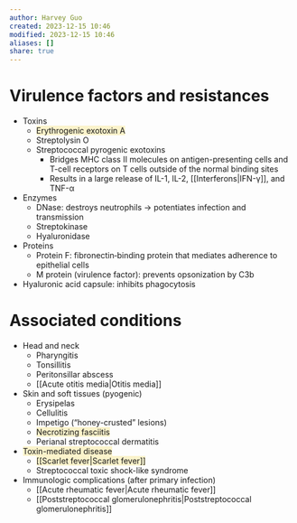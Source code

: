 ```yaml
---
author: Harvey Guo
created: 2023-12-15 10:46
modified: 2023-12-15 10:46
aliases: []
share: true
---
```

# Virulence factors and resistances
- Toxins
	- <span style="background:rgba(240, 200, 0, 0.2)">Erythrogenic exotoxin A</span>
	- Streptolysin O
	- Streptococcal pyrogenic exotoxins
		- Bridges MHC class II molecules on antigen-presenting cells and T-cell receptors on T cells outside of the normal binding sites
		- Results in a large release of IL-1, IL-2, [[Interferons|IFN-γ]], and TNF-α
- Enzymes
	- DNase: destroys neutrophils → potentiates infection and transmission
	- Streptokinase
	- Hyaluronidase
- Proteins
	- Protein F: fibronectin‑binding protein that mediates adherence to epithelial cells
	- M protein (virulence factor): prevents opsonization by C3b
- Hyaluronic acid capsule: inhibits phagocytosis
# Associated conditions
- Head and neck
	- Pharyngitis
	- Tonsillitis
	- Peritonsillar abscess
	- [[Acute otitis media|Otitis media]]
- Skin and soft tissues (pyogenic)
	- Erysipelas
	- Cellulitis
	- Impetigo (“honey-crusted” lesions)
	- <span style="background:rgba(240, 200, 0, 0.2)">Necrotizing fasciitis</span>
	- Perianal streptococcal dermatitis
- <span style="background:rgba(240, 200, 0, 0.2)">Toxin-mediated disease</span>
	- <span style="background:rgba(240, 200, 0, 0.2)">[[Scarlet fever|Scarlet fever]]</span>
	- Streptococcal toxic shock-like syndrome
- Immunologic complications (after primary infection)
	- [[Acute rheumatic fever|Acute rheumatic fever]]
	- [[Poststreptococcal glomerulonephritis|Poststreptococcal glomerulonephritis]]